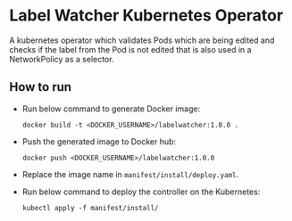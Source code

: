 # Label Watcher Kubernetes Operator

A kubernetes operator which validates Pods which are being edited and checks if the label from the Pod is not edited that is also used in a NetworkPolicy as a selector.

## How to run

- Run below command to generate Docker image:
    ```
    docker build -t <DOCKER_USERNAME>/labelwatcher:1.0.0 .
    ```

- Push the generated image to Docker hub:
    ```
    docker push <DOCKER_USERNAME>/labelwatcher:1.0.0
    ```

- Replace the image name in `manifest/install/deploy.yaml`.

- Run below command to deploy the controller on the Kubernetes:
    ```
    kubectl apply -f manifest/install/
    ```
